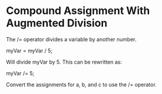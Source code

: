 # Compound Assignment With Augmented Division

The /= operator divides a variable by another number.

myVar = myVar / 5;

Will divide myVar by 5. This can be rewritten as:

myVar /= 5;

Convert the assignments for a, b, and c to use the /= operator.
